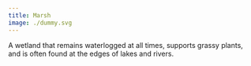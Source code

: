 ```yaml
---
title: Marsh
image: ./dummy.svg
---
```


A wetland that remains waterlogged at all times, supports grassy plants, and is often found at the edges of lakes and rivers.
